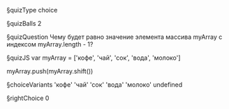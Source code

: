 §quizType
choice

§quizBalls
2

§quizQuestion
Чему будет равно значение элемента массива myArray с индексом  myArray.length - 1?


§quizJS
var myArray = ['кофе', 'чай', 'сок', 'вода', 'молоко']

myArray.push(myArray.shift())


§choiceVariants
'кофе'
'чай'
'сок'
'вода'
'молоко'
undefined


§rightChoice
0
